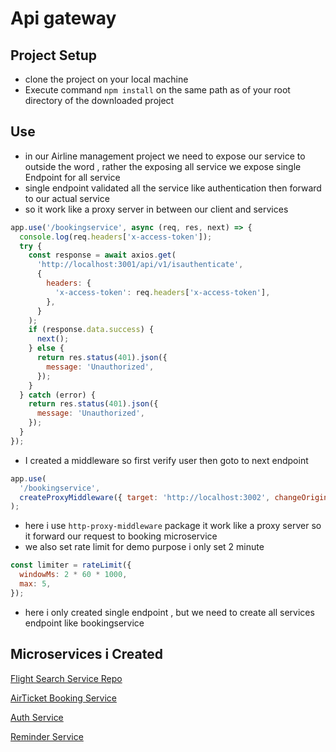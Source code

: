 # Api gateway

## Project Setup
- clone the project on your local machine 
- Execute command `npm install` on the same path as of your root directory of the downloaded project

## Use
- in our Airline management project we need to expose our service to outside the word , rather the exposing all service we expose single Endpoint for all service
- single endpoint validated all the service like authentication then forward to our actual service
- so it  work like a proxy server in between our client and services
```js
app.use('/bookingservice', async (req, res, next) => {
  console.log(req.headers['x-access-token']);
  try {
    const response = await axios.get(
      'http://localhost:3001/api/v1/isauthenticate',
      {
        headers: {
          'x-access-token': req.headers['x-access-token'],
        },
      }
    );
    if (response.data.success) {
      next();
    } else {
      return res.status(401).json({
        message: 'Unauthorized',
      });
    }
  } catch (error) {
    return res.status(401).json({
      message: 'Unauthorized',
    });
  }
});
```
- I created a middleware so first verify user then goto to next endpoint
```js
app.use(
  '/bookingservice',
  createProxyMiddleware({ target: 'http://localhost:3002', changeOrigin: true })
);
```
- here i use `http-proxy-middleware` package it work like a proxy server so it forward our request to  booking microservice
- we also set rate limit for demo purpose i only set 2 minute
```js
const limiter = rateLimit({
  windowMs: 2 * 60 * 1000,
  max: 5,
});
```
- here i only created single endpoint , but we need to create  all services  endpoint like bookingservice
## Microservices i Created
[Flight Search Service Repo](https://github.com/vishnupal/Flight_And_Search_Service)

[AirTicket Booking Service](https://github.com/vishnupal/AirTicketBookingService)

[Auth Service](https://github.com/vishnupal/Auth_Service)

[Reminder Service](https://github.com/vishnupal/ReminderService)


